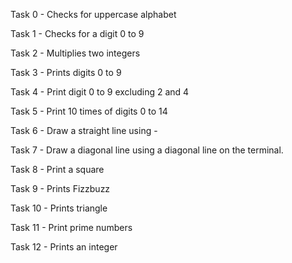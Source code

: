Task 0 - Checks for uppercase alphabet

Task 1 - Checks for a digit 0 to 9

Task 2 - Multiplies two integers

Task 3 - Prints digits 0 to 9

Task 4 - Print digit 0 to 9 excluding 2 and 4

Task 5 - Print 10 times of digits 0 to 14

Task 6 - Draw a straight line using -

Task 7 - Draw a diagonal line using a diagonal line on the terminal.

Task 8 - Print a square

Task 9 - Prints Fizzbuzz

Task 10 - Prints triangle

Task 11 - Print prime numbers

Task 12 - Prints an integer
